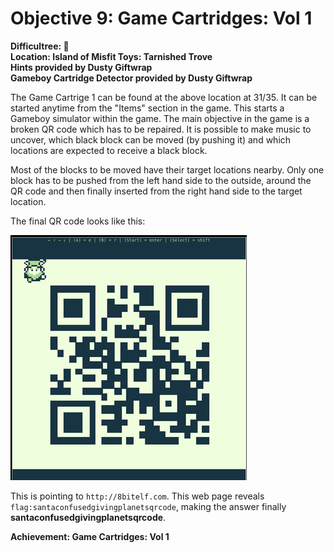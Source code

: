# Objective 9: Game Cartridges: Vol 1
**Difficultree: 🎄**  
**Location: Island of Misfit Toys: Tarnished Trove**  
**Hints provided by Dusty Giftwrap**  
**Gameboy Cartridge Detector provided by Dusty Giftwrap**

The Game Cartrige 1 can be found at the above location at 31/35.
It can be started anytime from the "Items" section in the game.
This starts a Gameboy simulator within the game.
The main objective in the game is a broken QR code which has to be repaired.
It is possible to make music to uncover, which black block can be moved (by pushing it) and which locations are expected to receive a black block.

Most of the blocks to be moved have their target locations nearby. Only one block has to be pushed from the left hand side to the outside, around the QR code and then finally inserted from the right hand side to the target location.

The final QR code looks like this:

![QR Code](qr-code.png)

This is pointing to `http://8bitelf.com`. This web page reveals `flag:santaconfusedgivingplanetsqrcode`, making the answer finally **santaconfusedgivingplanetsqrcode**.

**Achievement: Game Cartridges: Vol 1**
<!--stackedit_data:
eyJoaXN0b3J5IjpbMjExMjk1Mzk4LC0yMDU4ODEzMzU0LC0yMD
EwMTkyNjNdfQ==
-->